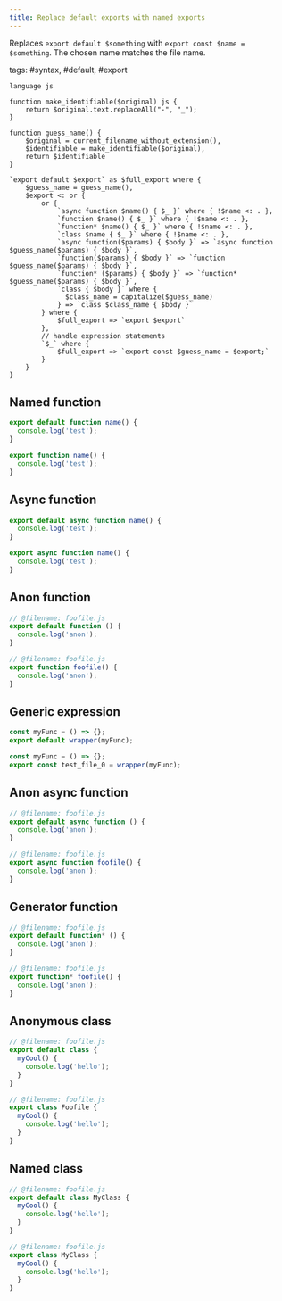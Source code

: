 ```yaml
---
title: Replace default exports with named exports
---
```


Replaces `export default $something` with `export const $name = $something`. The chosen name matches the file name.

tags: #syntax, #default, #export

```grit
language js

function make_identifiable($original) js {
    return $original.text.replaceAll("-", "_");
}

function guess_name() {
    $original = current_filename_without_extension(),
    $identifiable = make_identifiable($original),
    return $identifiable
}

`export default $export` as $full_export where {
    $guess_name = guess_name(),
    $export <: or {
        or {
            `async function $name() { $_ }` where { !$name <: . },
            `function $name() { $_ }` where { !$name <: . },
            `function* $name() { $_ }` where { !$name <: . },
            `class $name { $_ }` where { !$name <: . },
            `async function($params) { $body }` => `async function $guess_name($params) { $body }`,
            `function($params) { $body }` => `function $guess_name($params) { $body }`,
            `function* ($params) { $body }` => `function* $guess_name($params) { $body }`,
            `class { $body }` where {
              $class_name = capitalize($guess_name)
            } => `class $class_name { $body }`
        } where {
            $full_export => `export $export`
        },
        // handle expression statements
        `$_` where {
            $full_export => `export const $guess_name = $export;`
        }
    }
}
```

## Named function

```javascript
export default function name() {
  console.log('test');
}
```

```javascript
export function name() {
  console.log('test');
}
```

## Async function

```javascript
export default async function name() {
  console.log('test');
}
```

```javascript
export async function name() {
  console.log('test');
}
```

## Anon function

```javascript
// @filename: foofile.js
export default function () {
  console.log('anon');
}
```

```javascript
// @filename: foofile.js
export function foofile() {
  console.log('anon');
}
```

## Generic expression

```javascript
const myFunc = () => {};
export default wrapper(myFunc);
```

```javascript
const myFunc = () => {};
export const test_file_0 = wrapper(myFunc);
```

## Anon async function

```javascript
// @filename: foofile.js
export default async function () {
  console.log('anon');
}
```

```javascript
// @filename: foofile.js
export async function foofile() {
  console.log('anon');
}
```

## Generator function

```javascript
// @filename: foofile.js
export default function* () {
  console.log('anon');
}
```

```javascript
// @filename: foofile.js
export function* foofile() {
  console.log('anon');
}
```

## Anonymous class

```js
// @filename: foofile.js
export default class {
  myCool() {
    console.log('hello');
  }
}
```

```js
// @filename: foofile.js
export class Foofile {
  myCool() {
    console.log('hello');
  }
}
```

## Named class

```js
// @filename: foofile.js
export default class MyClass {
  myCool() {
    console.log('hello');
  }
}
```

```js
// @filename: foofile.js
export class MyClass {
  myCool() {
    console.log('hello');
  }
}
```
